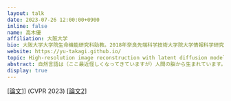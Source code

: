 ```yaml
---
layout: talk
date: 2023-07-26 12:00:00+0900
inline: false
name: 高木優
affiliation: 大阪大学
bio: 大阪大学大学院生命機能研究科助教。2018年奈良先端科学技術大学院大学情報科学研究科博士課程修了（ATR連携講座、基幹講座：松本裕治研究室）。2018年から2020年までオックスフォード大学客員研究員 兼 東京大学医学部附属病院特任研究員。2020年から2021年までJSPS海外特別研究員（スタンフォード大学）兼 東京大学大学院人文社会研究科特任研究員。2021年から現職。システム神経科学と機械学習の融合研究に従事。
website: https://yu-takagi.github.io/
topic: High-resolution image reconstruction with latent diffusion models from human brain activity
abstract: 自然言語は（ここ最近怪しくなってきていますが）人間の脳から生まれています。私たちの研究室では、様々な知覚・認知体験下での脳活動予測モデル構築を通じて、脳を理解することを目指しています。それと同時に、脳を介して機械学習モデルを理解することも目指しています。今回のトークでは、ヒト脳活動とStable Diffusionを組み合わせることで、ヒト脳とStable Diffusionの理解に取り組んだ研究（Takagi and Nishimoto, CVPR 2023）や、研究室で現在取り組んでいるその他の研究についてお話しします。
display: true
---
```

[[論文1]](https://openaccess.thecvf.com/content/CVPR2023/html/Takagi_High-Resolution_Image_Reconstruction_With_Latent_Diffusion_Models_From_Human_Brain_CVPR_2023_paper.html) (CVPR 2023) [[論文2]](https://arxiv.org/abs/2307.11078)

